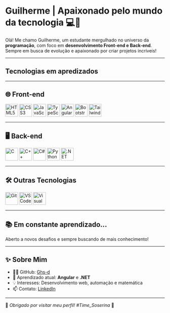 # Guilherme | Apaixonado pelo mundo da tecnologia 💻🚀

Olá! Me chamo Guilherme, um estudante mergulhado no universo da **programação**, com foco em **desenvolvimento Front-end e Back-end**.  
Sempre em busca de evolução e apaixonado por criar projetos incríveis!

---
## Tecnologias em apredizados
---

## 🌐 Front-end

<div align="left">
  <img src="https://cdn.jsdelivr.net/gh/devicons/devicon/icons/html5/html5-original.svg" width="40" alt="HTML5"/>
  <img src="https://cdn.jsdelivr.net/gh/devicons/devicon/icons/css3/css3-original.svg" width="40" alt="CSS3"/>
  <img src="https://cdn.jsdelivr.net/gh/devicons/devicon/icons/javascript/javascript-original.svg" width="40" alt="JavaScript"/>
  <img src="https://cdn.jsdelivr.net/gh/devicons/devicon/icons/typescript/typescript-original.svg" width="40" alt="TypeScript"/>
  <img src="https://cdn.jsdelivr.net/gh/devicons/devicon/icons/angularjs/angularjs-original.svg" width="40" alt="Angular"/>
  <img src="https://cdn.jsdelivr.net/gh/devicons/devicon/icons/bootstrap/bootstrap-original.svg" width="40" alt="Bootstrap"/>
  <img src="https://www.svgrepo.com/show/374118/tailwind.svg" width="40" alt="Tailwind CSS"/>
</div>

---

## 🖥️ Back-end

<div align="left">
  <img src="https://cdn.jsdelivr.net/gh/devicons/devicon/icons/c/c-original.svg" width="40" alt="C"/>
  <img src="https://cdn.jsdelivr.net/gh/devicons/devicon/icons/cplusplus/cplusplus-original.svg" width="40" alt="C++"/>
  <img src="https://cdn.jsdelivr.net/gh/devicons/devicon/icons/csharp/csharp-original.svg" width="40" alt="C#"/>
  <img src="https://cdn.jsdelivr.net/gh/devicons/devicon/icons/python/python-original.svg" width="40" alt="Python"/>
  <img src="https://cdn.jsdelivr.net/gh/devicons/devicon/icons/dot-net/dot-net-original.svg" width="40" alt=".NET"/>
</div>

---

## 🛠️ Outras Tecnologias

<div align="left">
  <img src="https://cdn.jsdelivr.net/gh/devicons/devicon/icons/git/git-original.svg" width="40" alt="Git"/>
  <img src="https://cdn.jsdelivr.net/gh/devicons/devicon/icons/vscode/vscode-original.svg" width="40" alt="VS Code"/>
  <img src="https://visualstudio.microsoft.com/wp-content/uploads/2021/10/Product-Icon.svg" width="40" alt="Visual Studio"/>
</div>

---

## 📚 Em constante aprendizado...

Aberto a novos desafios e sempre buscando de mais conhecimento!

---

## ✨ Sobre Mim

- 👨‍💻 GitHub: [Ghs-d](https://github.com/Ghs-d)  
- 🌱 Aprendizado atual: **Angular** e **.NET**  
- 💡 Interesses: Desenvolvimento web, automação e matemática  
- 📫 Contato: [LinkedIn](https://www.linkedin.com/in/guilherme-henrique-629862355/) 

---

🔗 *Obrigado por visitar meu perfil!*
*#Time_Soserina* 🐍

